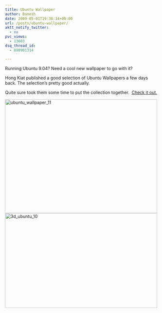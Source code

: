 ```yaml
---
title: Ubuntu Wallpaper
author: Danesh
date: 2009-05-01T19:38:34+00:00
url: /posts/ubuntu-wallpaper/
aktt_notify_twitter:
  - no
pvc_views:
  - 13603
dsq_thread_id:
  - 890901314

---
```

Running Ubuntu 9.04? Need a cool new wallpaper to go with it?

Hong Kiat published a good selection of Ubuntu Wallpapers a few days back. The selection&#8217;s pretty good actually.

Quite sure took them some time to put the collection together.  [Check it out.][1]

<img loading="lazy" class="alignnone size-full wp-image-1435" title="ubuntu_wallpaper_11" src="/wp-content/uploads/2009/05/ubuntu_wallpaper_11.jpg" alt="ubuntu_wallpaper_11" width="500" height="375" /> 

<img loading="lazy" class="alignnone size-full wp-image-1434" title="3d_ubuntu_10" src="/wp-content/uploads/2009/05/3d_ubuntu_10.jpg" alt="3d_ubuntu_10" width="500" height="312" />

 [1]: http://www.hongkiat.com/blog/60-most-execellent-ubuntu-wallpapers/